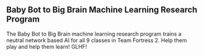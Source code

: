 ## Baby Bot to Big Brain Machine Learning Research Program

The Baby Bot to Big Brain machine learning research program trains a neutral network based AI for all 9 classes in Team Fortress 2. Help them play and help them learn! GLHF!

